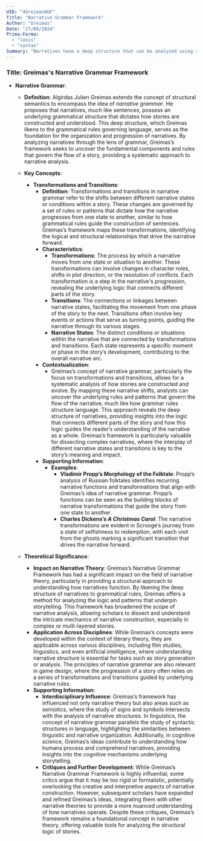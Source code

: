 ```yaml
---
UID: "4GreimasNGF"
Title: "Narrative Grammar Framework"
Author: "Greimas"
Date: "27/08/2024"
Prima-Forma:
  - "lexis"
  - "syntax"
Summary: "Narratives have a deep structure that can be analyzed using similar principals."
---
```


### Title: **Greimas's Narrative Grammar Framework**

- **Narrative Grammar**:
  - **Definition**: Algirdas Julien Greimas extends the concept of structural semantics to encompass the idea of *narrative grammar*. He proposes that narratives, much like sentences, possess an underlying grammatical structure that dictates how stories are constructed and understood. This deep structure, which Greimas likens to the grammatical rules governing language, serves as the foundation for the organization and progression of narratives. By analyzing narratives through the lens of grammar, Greimas’s framework seeks to uncover the fundamental components and rules that govern the flow of a story, providing a systematic approach to narrative analysis.

  - **Key Concepts**:

    - **Transformations and Transitions**:
      - **Definition**: Transformations and transitions in narrative grammar refer to the shifts between different narrative states or conditions within a story. These changes are governed by a set of rules or patterns that dictate how the narrative progresses from one state to another, similar to how grammatical rules guide the construction of sentences. Greimas’s framework maps these transformations, identifying the logical and structural relationships that drive the narrative forward.
      - **Characteristics**:
        - **Transformations**: The process by which a narrative moves from one state or situation to another. These transformations can involve changes in character roles, shifts in plot direction, or the resolution of conflicts. Each transformation is a step in the narrative's progression, revealing the underlying logic that connects different parts of the story.
        - **Transitions**: The connections or linkages between narrative states, facilitating the movement from one phase of the story to the next. Transitions often involve key events or actions that serve as turning points, guiding the narrative through its various stages.
        - **Narrative States**: The distinct conditions or situations within the narrative that are connected by transformations and transitions. Each state represents a specific moment or phase in the story’s development, contributing to the overall narrative arc.
      - **Contextualization**:
        - Greimas’s concept of narrative grammar, particularly the focus on transformations and transitions, allows for a systematic analysis of how stories are constructed and evolve. By mapping these narrative shifts, analysts can uncover the underlying rules and patterns that govern the flow of the narrative, much like how grammar rules structure language. This approach reveals the deep structure of narratives, providing insights into the logic that connects different parts of the story and how this logic guides the reader’s understanding of the narrative as a whole. Greimas’s framework is particularly valuable for dissecting complex narratives, where the interplay of different narrative states and transitions is key to the story’s meaning and impact.
      - **Supporting Information**:
        - **Examples**:
          - **Vladimir Propp’s Morphology of the Folktale**: Propp’s analysis of Russian folktales identifies recurring narrative functions and transformations that align with Greimas’s idea of narrative grammar. Propp’s functions can be seen as the building blocks of narrative transformations that guide the story from one state to another.
          - **Charles Dickens’s *A Christmas Carol***: The narrative transformations are evident in Scrooge’s journey from a state of selfishness to redemption, with each visit from the ghosts marking a significant transition that drives the narrative forward.

  - **Theoretical Significance**:
    - **Impact on Narrative Theory**: Greimas’s Narrative Grammar Framework has had a significant impact on the field of narrative theory, particularly in providing a structural approach to understanding how narratives function. By likening the deep structure of narratives to grammatical rules, Greimas offers a method for analyzing the logic and patterns that underpin storytelling. This framework has broadened the scope of narrative analysis, allowing scholars to dissect and understand the intricate mechanics of narrative construction, especially in complex or multi-layered stories.
    - **Application Across Disciplines**: While Greimas’s concepts were developed within the context of literary theory, they are applicable across various disciplines, including film studies, linguistics, and even artificial intelligence, where understanding narrative structure is essential for tasks such as story generation or analysis. The principles of narrative grammar are also relevant in game design, where the progression of a story often relies on a series of transformations and transitions guided by underlying narrative rules.
    - **Supporting Information**:
      - **Interdisciplinary Influence**: Greimas’s framework has influenced not only narrative theory but also areas such as semiotics, where the study of signs and symbols intersects with the analysis of narrative structures. In linguistics, the concept of narrative grammar parallels the study of syntactic structures in language, highlighting the similarities between linguistic and narrative organization. Additionally, in cognitive science, Greimas’s ideas contribute to understanding how humans process and comprehend narratives, providing insights into the cognitive mechanisms underlying storytelling.
      - **Critiques and Further Development**: While Greimas’s Narrative Grammar Framework is highly influential, some critics argue that it may be too rigid or formalistic, potentially overlooking the creative and interpretive aspects of narrative construction. However, subsequent scholars have expanded and refined Greimas’s ideas, integrating them with other narrative theories to provide a more nuanced understanding of how narratives operate. Despite these critiques, Greimas’s framework remains a foundational concept in narrative theory, offering valuable tools for analyzing the structural logic of stories.
